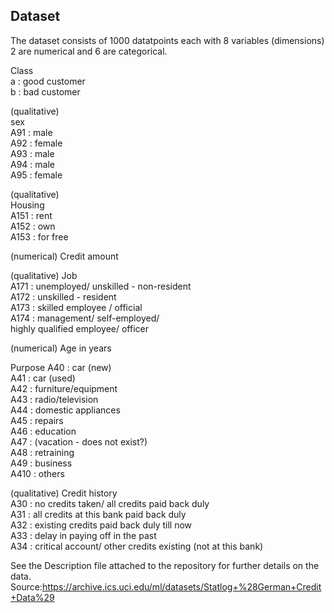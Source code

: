 ## Dataset 
The dataset consists of 1000 datatpoints each with 8 variables (dimensions) 2 are numerical and 6 are categorical.

Class\
a : good customer\
b : bad customer 

(qualitative)\
sex\
A91 : male\
A92 : female\
A93 : male\
A94 : male\
A95 : female

(qualitative)\
Housing\
A151 : rent\
A152 : own\
A153 : for free

(numerical)
Credit amount

(qualitative)
Job\
A171 : unemployed/ unskilled - non-resident\
A172 : unskilled - resident\
A173 : skilled employee / official\
A174 : management/ self-employed/\
highly qualified employee/ officer

(numerical)
Age in years

Purpose
A40 : car (new)\
A41 : car (used)\
A42 : furniture/equipment\
A43 : radio/television\
A44 : domestic appliances\
A45 : repairs\
A46 : education\
A47 : (vacation - does not exist?)\
A48 : retraining\
A49 : business\
A410 : others

(qualitative)
Credit history\
A30 : no credits taken/ all credits paid back duly\
A31 : all credits at this bank paid back duly\
A32 : existing credits paid back duly till now\
A33 : delay in paying off in the past\
A34 : critical account/ other credits existing (not at this bank)

See the Description file attached to the repository for further details on the data. Source:https://archive.ics.uci.edu/ml/datasets/Statlog+%28German+Credit+Data%29
